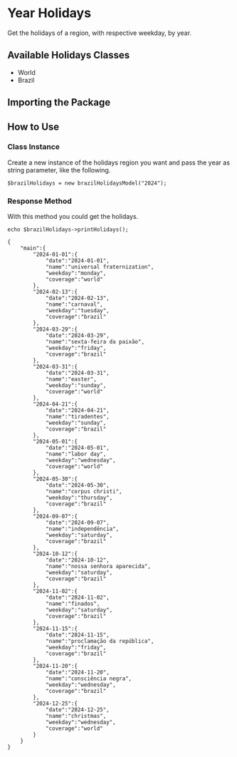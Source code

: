 # Year Holidays
Get the holidays of a region, with respective weekday, by year.

## Available Holidays Classes

- World
- Brazil

## Importing the Package

## How to Use

### Class Instance
Create a new instance of the holidays region you want and pass the
year as string parameter, like the following.

`$brazilHolidays = new brazilHolidaysModel("2024");`

### Response Method

With this method you could get the holidays.

`echo $brazilHolidays->printHolidays();`

```
{
    "main":{
        "2024-01-01":{
            "date":"2024-01-01",
            "name":"universal fraternization",
            "weekday":"monday",
            "coverage":"world"
        },
        "2024-02-13":{
            "date":"2024-02-13",
            "name":"carnaval",
            "weekday":"tuesday",
            "coverage":"brazil"
        },
        "2024-03-29":{
            "date":"2024-03-29",
            "name":"sexta-feira da paixão",
            "weekday":"friday",
            "coverage":"brazil"
        },
        "2024-03-31":{
            "date":"2024-03-31",
            "name":"easter",
            "weekday":"sunday",
            "coverage":"world"
        },
        "2024-04-21":{
            "date":"2024-04-21",
            "name":"tiradentes",
            "weekday":"sunday",
            "coverage":"brazil"
        },
        "2024-05-01":{
            "date":"2024-05-01",
            "name":"labor day",
            "weekday":"wednesday",
            "coverage":"world"
        },
        "2024-05-30":{
            "date":"2024-05-30",
            "name":"corpus christi",
            "weekday":"thursday",
            "coverage":"brazil"
        },
        "2024-09-07":{
            "date":"2024-09-07",
            "name":"independência",
            "weekday":"saturday",
            "coverage":"brazil"
        },
        "2024-10-12":{
            "date":"2024-10-12",
            "name":"nossa senhora aparecida",
            "weekday":"saturday",
            "coverage":"brazil"
        },
        "2024-11-02":{
            "date":"2024-11-02",
            "name":"finados",
            "weekday":"saturday",
            "coverage":"brazil"
        },
        "2024-11-15":{
            "date":"2024-11-15",
            "name":"proclamação da república",
            "weekday":"friday",
            "coverage":"brazil"
        },
        "2024-11-20":{
            "date":"2024-11-20",
            "name":"consciência negra",
            "weekday":"wednesday",
            "coverage":"brazil"
        },
        "2024-12-25":{
            "date":"2024-12-25",
            "name":"christmas",
            "weekday":"wednesday",
            "coverage":"world"
        }
    }
}
```

